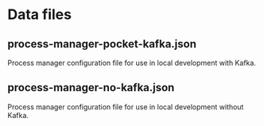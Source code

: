 # Data files

## process-manager-pocket-kafka.json

Process manager configuration file for use in local development with Kafka.

## process-manager-no-kafka.json

Process manager configuration file for use in local development without Kafka.
